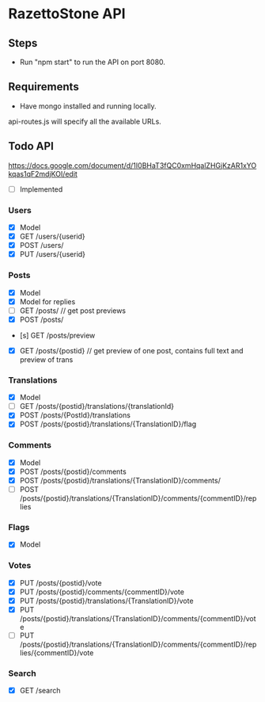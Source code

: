 # RazettoStone API

## Steps
* Run "npm start" to run the API on port 8080.

## Requirements
* Have mongo installed and running locally.

api-routes.js will specify all the available URLs.


## Todo API 

https://docs.google.com/document/d/1I0BHaT3fQC0xmHqalZHGjKzAR1xYOkqas1qF2mdjKOI/edit


- [ ] Implemented

### Users
- [x] Model 
- [x] GET /users/{userid}
- [x] POST /users/
- [x] PUT /users/{userid}

### Posts 
- [x] Model
- [x] Model for replies
- [ ] GET /posts/                   // get post previews
- [x] POST /posts/
- [s] GET /posts/preview 
- [x] GET /posts/{postid}           // get preview of one post, contains full text and preview of trans

### Translations
- [x] Model
- [ ] GET /posts/{postid}/translations/{translationId}
- [x] POST /posts/{PostId}/translations
- [x] POST /posts/{postid}/translations/{TranslationID}/flag

### Comments
- [x] Model
- [x] POST /posts/{postid}/comments
- [x] POST /posts/{postid}/translations/{TranslationID}/comments/
- [ ] POST /posts/{postid}/translations/{TranslationID}/comments/{commentID}/replies

### Flags
- [x] Model

### Votes
- [x] PUT /posts/{postid}/vote
- [x] PUT /posts/{postid}/comments/{commentID}/vote
- [x] PUT /posts/{postid}/translations/{TranslationID}/vote
- [x] PUT /posts/{postid}/translations/{TranslationID}/comments/{commentID}/vote
- [ ] PUT /posts/{postid}/translations/{TranslationID}/comments/{commentID}/replies/{commentID}/vote

### Search
- [x] GET /search
